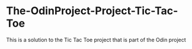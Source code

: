 # The-OdinProject-Project-Tic-Tac-Toe
This is a solution to the Tic Tac Toe project that is part of the Odin project
